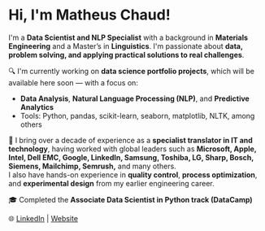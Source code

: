 # Hi, I'm Matheus Chaud!

I'm a **Data Scientist and NLP Specialist** with a background in **Materials Engineering** and a Master’s in **Linguistics**. I'm passionate about **data, problem solving, and applying practical solutions to real challenges**.

🔍 I'm currently working on **data science portfolio projects**, which will be available here soon — with a focus on:
- **Data Analysis**, **Natural Language Processing (NLP)**, and **Predictive Analytics**
- Tools: Python, pandas, scikit-learn, seaborn, matplotlib, NLTK, among others

💼 I bring over a decade of experience as a **specialist translator in IT and technology**, having worked with global leaders such as **Microsoft, Apple, Intel, Dell EMC, Google, LinkedIn, Samsung, Toshiba, LG, Sharp, Bosch, Siemens, Mailchimp, Semrush,** and many others.  
I also have hands-on experience in **quality control**, **process optimization**, and **experimental design** from my earlier engineering career.

🎓 Completed the **Associate Data Scientist in Python track (DataCamp)**

🌐 [LinkedIn](https://www.linkedin.com/in/mrctranslations) | [Website](https://www.mrctranslations.com)
